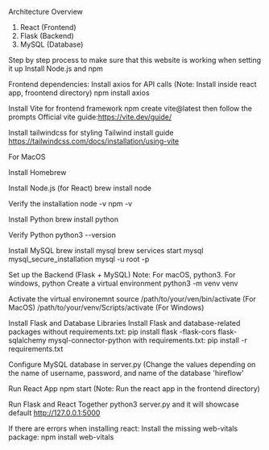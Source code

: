 Architecture Overview
1. React (Frontend)
2. Flask (Backend)
3. MySQL (Database)

Step by step process to make sure that this website is working when setting it up
Install Node.js and npm

Frontend dependencies:
Install axios for API calls
(Note: Install inside react app, froontend directory)
npm install axios

Install Vite for frontend framework
npm create vite@latest then follow the prompts
Official vite guide:https://vite.dev/guide/

Install tailwindcss for styling
Tailwind install guide https://tailwindcss.com/docs/installation/using-vite

For MacOS

Install Homebrew

Install Node.js (for React)
brew install node

Verify the installation
node -v
npm -v

Install Python 
brew install python

Verify Python
python3 --version

Install MySQL
brew install mysql
brew services start mysql
mysql_secure_installation
mysql -u root -p

Set up the Backend (Flask + MySQL)
Note: For macOS, python3. For windows, python
Create a virtual environment
python3 -m venv venv

Activate the virtual environemnt
source /path/to/your/ven/bin/activate (For MacOS)
/path/to/your/venv/Scripts/activate (For Windows)

Install Flask and Database Libraries
Install Flask and database-related packages
without requirements.txt:
pip install flask -flask-cors flask-sqlalchemy mysql-connector-python
with requirements.txt:
pip install -r requirements.txt

Configure MySQL database in server.py (Change the values depending on the name of username, password, and name of the database 'hireflow'

Run React App
npm start
(Note: Run the react app in the frontend directory)

Run Flask and React Together
python3 server.py
and it will showcase default http://127.0.0.1:5000

If there are errors when installing react:
Install the missing web-vitals package:
npm install web-vitals
